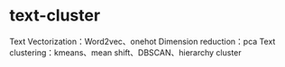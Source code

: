 # text-cluster

Text Vectorization：Word2vec、onehot
Dimension reduction：pca
Text clustering：kmeans、mean shift、DBSCAN、hierarchy cluster
